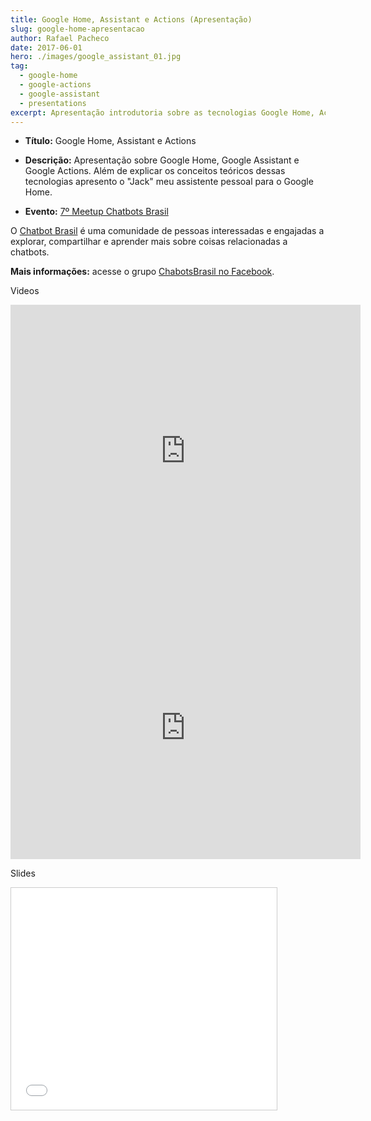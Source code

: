 ```yaml
---
title: Google Home, Assistant e Actions (Apresentação)
slug: google-home-apresentacao
author: Rafael Pacheco
date: 2017-06-01
hero: ./images/google_assistant_01.jpg
tag:
  - google-home
  - google-actions
  - google-assistant
  - presentations
excerpt: Apresentação introdutoria sobre as tecnologias Google Home, Actions e Assistant.
---
```


- **Título:** Google Home, Assistant e Actions
- **Descrição:** Apresentação sobre Google Home, Google Assistant e Google Actions. Além de explicar os conceitos teóricos dessas tecnologias apresento o "Jack" meu assistente pessoal para o Google Home.

- **Evento:** [7º Meetup Chatbots Brasil](https://www.meetup.com/pt-BR/BHTEC-Talks/events/222168031/)

O [Chatbot Brasil](medium.com/botsbrasil) é uma comunidade de pessoas interessadas e engajadas a explorar, compartilhar e aprender mais sobre coisas relacionadas a chatbots.

**Mais informações:** acesse o grupo [ChabotsBrasil no Facebook](https://www.facebook.com/groups/chatbotbrasil/).  


Videos

<iframe src="https://www.facebook.com/plugins/video.php?href=https%3A%2F%2Fwww.facebook.com%2Fbotsbrasil%2Fvideos%2F328633604216055%2F&show_text=1&width=560" width="560" height="467" style="border:none;overflow:hidden" scrolling="yes" frameborder="0" allowTransparency="true"></iframe>

<iframe src="https://www.facebook.com/plugins/video.php?href=https%3A%2F%2Fwww.facebook.com%2FCaioCalado%2Fvideos%2F1506454492751431%2F&show_text=1&width=560" width="560" height="420" style="border:none;overflow:hidden"  scrolling="no" frameborder="0" allowTransparency="true"></iframe>  


<br />

Slides

<iframe src="//www.slideshare.net/slideshow/embed_code/key/cdb2DtViJR958l" width="425" height="355" frameborder="0" marginwidth="0" marginheight="0" scrolling="no" style="border:1px solid #CCC; border-width:1px; margin-bottom:5px; max-width: 100%;" allowfullscreen> </iframe>
